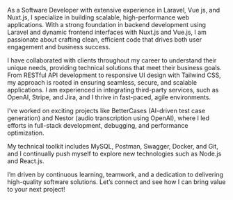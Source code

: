 As a Software Developer with extensive experience in Laravel, Vue js, and Nuxt.js, I specialize in building scalable, high-performance web applications. With a strong foundation in backend development using Laravel and dynamic frontend interfaces with Nuxt.js and Vue.js, I am passionate about crafting clean, efficient code that drives both user engagement and business success.

I have collaborated with clients throughout my career to understand their unique needs, providing technical solutions that meet their business goals. From RESTful API development to responsive UI design with Tailwind CSS, my approach is rooted in ensuring seamless, secure, and scalable applications. I am experienced in integrating third-party services, such as OpenAI, Stripe, and Jira, and I thrive in fast-paced, agile environments.

I’ve worked on exciting projects like BetterCases (AI-driven test case generation) and Nestor (audio transcription using OpenAI), where I led efforts in full-stack development, debugging, and performance optimization.

My technical toolkit includes MySQL, Postman, Swagger, Docker, and Git, and I continually push myself to explore new technologies such as Node.js and React.js.

I’m driven by continuous learning, teamwork, and a dedication to delivering high-quality software solutions. Let’s connect and see how I can bring value to your next project!

